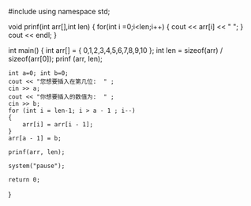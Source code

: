#include<iostream>
using namespace std;

void prinf(int arr[],int len)
{
	for(int i =0;i<len;i++)
	{
		cout << arr[i] << " ";
	}
	cout << endl;
}

int main()
{
	int arr[] = { 0,1,2,3,4,5,6,7,8,9,10 };
	int len = sizeof(arr) / sizeof(arr[0]);
	prinf (arr, len);

	int a=0; int b=0;
	cout << "您想要插入在第几位:  " ;
	cin >> a;
	cout << "你想要插入的数值为:  " ;
	cin >> b;
	for (int i = len-1; i > a - 1 ; i--)
	{
		arr[i] = arr[i - 1];
	}
	arr[a - 1] = b;

	prinf(arr, len);

	system("pause");

	return 0;
}
